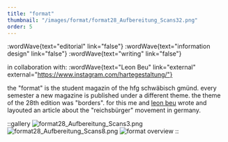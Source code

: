 ```yaml
---
title: "format"
thumbnail: "/images/format/format28_Aufbereitung_Scans32.png"
order: 5
---
```

:wordWave{text="editorial" link="false"}
:wordWave{text="information design" link="false"}
:wordWave{text="writing" link="false"}

in collaboration with:
:wordWave{text="Leon Beu" link="external" external="https://www.instagram.com/hartegestaltung/"}

the "format" is the student magazin of the hfg schwäbisch gmünd. every semester a new magazine is published under a different theme. the theme of the 28th edition was "borders". for this me and [leon beu](https://www.instagram.com/hartegestaltung/) wrote and layouted an article about the "reichsbürger" movement in germany.

::gallery
![format28_Aufbereitung_Scans3.png](/images/format/format28_Aufbereitung_Scans3.png)
![format28_Aufbereitung_Scans8.png](/images/format/format28_Aufbereitung_Scans8.png)
![format overview](/images/format/c354a39f-d237-4d9f-8840-f1f6eae758df.jpg)
::